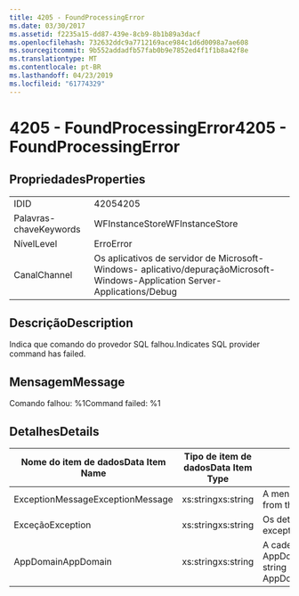```yaml
---
title: 4205 - FoundProcessingError
ms.date: 03/30/2017
ms.assetid: f2235a15-dd87-439e-8cb9-8b1b89a3dacf
ms.openlocfilehash: 732632ddc9a7712169ace984c1d6d0098a7ae608
ms.sourcegitcommit: 9b552addadfb57fab0b9e7852ed4f1f1b8a42f8e
ms.translationtype: MT
ms.contentlocale: pt-BR
ms.lasthandoff: 04/23/2019
ms.locfileid: "61774329"
---
```

# <a name="4205---foundprocessingerror"></a><span data-ttu-id="ed4de-102">4205 - FoundProcessingError</span><span class="sxs-lookup"><span data-stu-id="ed4de-102">4205 - FoundProcessingError</span></span>
## <a name="properties"></a><span data-ttu-id="ed4de-103">Propriedades</span><span class="sxs-lookup"><span data-stu-id="ed4de-103">Properties</span></span>  
  
|||  
|-|-|  
|<span data-ttu-id="ed4de-104">ID</span><span class="sxs-lookup"><span data-stu-id="ed4de-104">ID</span></span>|<span data-ttu-id="ed4de-105">4205</span><span class="sxs-lookup"><span data-stu-id="ed4de-105">4205</span></span>|  
|<span data-ttu-id="ed4de-106">Palavras-chave</span><span class="sxs-lookup"><span data-stu-id="ed4de-106">Keywords</span></span>|<span data-ttu-id="ed4de-107">WFInstanceStore</span><span class="sxs-lookup"><span data-stu-id="ed4de-107">WFInstanceStore</span></span>|  
|<span data-ttu-id="ed4de-108">Nível</span><span class="sxs-lookup"><span data-stu-id="ed4de-108">Level</span></span>|<span data-ttu-id="ed4de-109">Erro</span><span class="sxs-lookup"><span data-stu-id="ed4de-109">Error</span></span>|  
|<span data-ttu-id="ed4de-110">Canal</span><span class="sxs-lookup"><span data-stu-id="ed4de-110">Channel</span></span>|<span data-ttu-id="ed4de-111">Os aplicativos de servidor de Microsoft-Windows- aplicativo/depuração</span><span class="sxs-lookup"><span data-stu-id="ed4de-111">Microsoft-Windows-Application Server-Applications/Debug</span></span>|  
  
## <a name="description"></a><span data-ttu-id="ed4de-112">Descrição</span><span class="sxs-lookup"><span data-stu-id="ed4de-112">Description</span></span>  
 <span data-ttu-id="ed4de-113">Indica que comando do provedor SQL falhou.</span><span class="sxs-lookup"><span data-stu-id="ed4de-113">Indicates SQL provider command has failed.</span></span>  
  
## <a name="message"></a><span data-ttu-id="ed4de-114">Mensagem</span><span class="sxs-lookup"><span data-stu-id="ed4de-114">Message</span></span>  
 <span data-ttu-id="ed4de-115">Comando falhou: %1</span><span class="sxs-lookup"><span data-stu-id="ed4de-115">Command failed: %1</span></span>  
  
## <a name="details"></a><span data-ttu-id="ed4de-116">Detalhes</span><span class="sxs-lookup"><span data-stu-id="ed4de-116">Details</span></span>  
  
|<span data-ttu-id="ed4de-117">Nome do item de dados</span><span class="sxs-lookup"><span data-stu-id="ed4de-117">Data Item Name</span></span>|<span data-ttu-id="ed4de-118">Tipo de item de dados</span><span class="sxs-lookup"><span data-stu-id="ed4de-118">Data Item Type</span></span>|<span data-ttu-id="ed4de-119">Descrição</span><span class="sxs-lookup"><span data-stu-id="ed4de-119">Description</span></span>|  
|--------------------|--------------------|-----------------|  
|<span data-ttu-id="ed4de-120">ExceptionMessage</span><span class="sxs-lookup"><span data-stu-id="ed4de-120">ExceptionMessage</span></span>|<span data-ttu-id="ed4de-121">xs:string</span><span class="sxs-lookup"><span data-stu-id="ed4de-121">xs:string</span></span>|<span data-ttu-id="ed4de-122">A mensagem de exceção SQL.</span><span class="sxs-lookup"><span data-stu-id="ed4de-122">The message from the SQL exception.</span></span>|  
|<span data-ttu-id="ed4de-123">Exceção</span><span class="sxs-lookup"><span data-stu-id="ed4de-123">Exception</span></span>|<span data-ttu-id="ed4de-124">xs:string</span><span class="sxs-lookup"><span data-stu-id="ed4de-124">xs:string</span></span>|<span data-ttu-id="ed4de-125">Os detalhes de exceção para a exceção</span><span class="sxs-lookup"><span data-stu-id="ed4de-125">The exception details for the exception</span></span>|  
|<span data-ttu-id="ed4de-126">AppDomain</span><span class="sxs-lookup"><span data-stu-id="ed4de-126">AppDomain</span></span>|<span data-ttu-id="ed4de-127">xs:string</span><span class="sxs-lookup"><span data-stu-id="ed4de-127">xs:string</span></span>|<span data-ttu-id="ed4de-128">A cadeia de caracteres retornada por AppDomain.CurrentDomain.FriendlyName.</span><span class="sxs-lookup"><span data-stu-id="ed4de-128">The string returned by AppDomain.CurrentDomain.FriendlyName.</span></span>|
